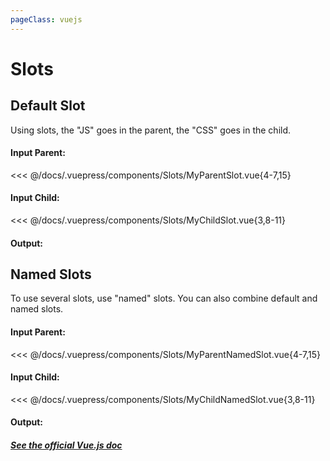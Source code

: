 ```yaml
---
pageClass: vuejs
---
```


# Slots

## Default Slot

Using slots, the "JS" goes in the parent, the "CSS" goes in the child.

#### Input Parent:

<<< @/docs/.vuepress/components/Slots/MyParentSlot.vue{4-7,15}

#### Input Child:

<<< @/docs/.vuepress/components/Slots/MyChildSlot.vue{3,8-11}

#### Output:

<Slots-MyParentSlot />

## Named Slots

To use several slots, use "named" slots. You can also combine default and named slots.

#### Input Parent:

<<< @/docs/.vuepress/components/Slots/MyParentNamedSlot.vue{4-7,15}

#### Input Child:

<<< @/docs/.vuepress/components/Slots/MyChildNamedSlot.vue{3,8-11}

#### Output:

<Slots-MyParentNamedSlot />

##### [See the official Vue.js doc](https://vuejs.org/v2/guide/components.html#Content-Distribution-with-Slots)
